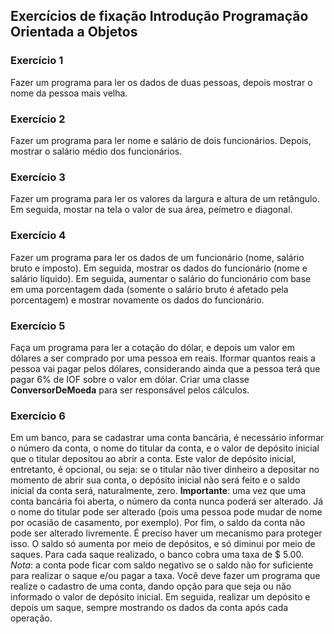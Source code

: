 ## Exercícios de fixação Introdução Programação Orientada a Objetos 

### Exercício 1 

Fazer um programa para ler os dados de duas pessoas, depois mostrar o nome da pessoa mais
velha.

### Exercício 2
Fazer um programa para ler nome e salário de dois funcionários. Depois, mostrar o salário médio dos funcionários.

### Exercício 3
Fazer um programa para ler os valores da largura e altura de um retângulo. Em seguida, mostar na tela o valor de sua área, peímetro e diagonal.

### Exercício 4
Fazer um programa para ler os dados de um funcionário (nome,
salário bruto e imposto). Em seguida, mostrar os dados do
funcionário (nome e salário líquido). Em seguida, aumentar o salário
do funcionário com base em uma porcentagem dada (somente o
salário bruto é afetado pela porcentagem) e mostrar novamente os
dados do funcionário.

### Exercício 5
Faça um programa para ler a cotação do dólar, e depois um valor em dólares a ser comprado por uma pessoa em reais. Iformar quantos reais a pessoa vai pagar pelos dólares, considerando ainda que a pessoa terá que pagar 6% de IOF sobre o valor em dólar. Criar uma classe **ConversorDeMoeda** para ser responsável pelos cálculos.

### Exercício 6
Em um banco, para se cadastrar uma conta bancária, é necessário informar o número da conta, o nome do titular da conta, e o valor de depósito inicial que o titular depositou ao abrir a conta.
Este valor de depósito inicial, entretanto, é opcional, ou seja: se o titular não tiver dinheiro a depositar no momento de abrir sua conta, o depósito inicial não será feito e o saldo inicial da conta será, naturalmente, zero.
**Importante**: uma vez que uma conta bancária foi aberta, o número da conta nunca poderá ser alterado. Já o nome do titular pode ser alterado (pois uma pessoa pode mudar de nome por ocasião de casamento, por exemplo).
Por fim, o saldo da conta não pode ser alterado livremente. É preciso haver um mecanismo para proteger isso. O saldo só aumenta por meio de depósitos, e só diminui por meio de saques. Para cada saque realizado, o banco cobra uma taxa de $ 5.00.
_Nota_: a conta pode ficar com saldo negativo se o saldo não for
suficiente para realizar o saque e/ou pagar a taxa.
Você deve fazer um programa que realize o cadastro de uma conta, dando opção para que seja ou não informado o valor de depósito inicial. Em seguida, realizar um depósito e depois um saque, sempre mostrando os dados da conta após cada operação.
